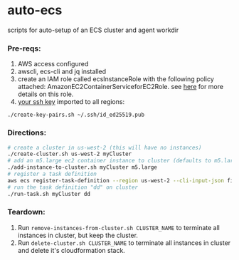 # auto-ecs
scripts for auto-setup of an ECS cluster and agent workdir


### Pre-reqs: 

1. AWS access configured
2. awscli, ecs-cli and jq installed
3. create an IAM role called ecsInstanceRole with the following policy attached: AmazonEC2ContainerServiceforEC2Role. see [here](https://docs.aws.amazon.com/AmazonECS/latest/developerguide/instance_IAM_role.html) for more details on this role.
4. [your ssh key](https://help.github.com/articles/generating-a-new-ssh-key-and-adding-it-to-the-ssh-agent/) imported to all regions:
```
./create-key-pairs.sh ~/.ssh/id_ed25519.pub
```

### Directions:

```bash
# create a cluster in us-west-2 (this will have no instances)
./create-cluster.sh us-west-2 myCluster
# add an m5.large ec2 container instance to cluster (defaults to m5.large)
./add-instance-to-cluster.sh myCluster m5.large
# register a task definition
aws ecs register-task-definition --region us-west-2 --cli-input-json file://sampletask.json
# run the task definition "dd" on cluster
./run-task.sh myCluster dd
```

### Teardown:
 
1. Run `remove-instances-from-cluster.sh CLUSTER_NAME` to terminate all instances in cluster, but keep the cluster.
1. Run `delete-cluster.sh CLUSTER_NAME` to terminate all instances in cluster and delete it's cloudformation stack.

